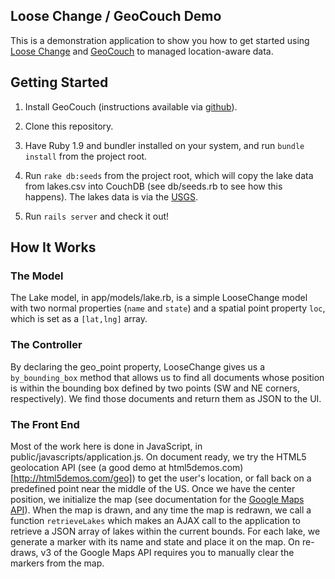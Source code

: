 ## Loose Change / GeoCouch Demo

This is a demonstration application to show you how to get started using [Loose Change](http://github.com/joshuamiller/loose_change) and [GeoCouch](http://github.com/vmx/couchdb) to managed location-aware data.

## Getting Started

1. Install GeoCouch (instructions available via [github](http://github.com/vmx/couchdb)).

2. Clone this repository.

3. Have Ruby 1.9 and bundler installed on your system, and run `bundle install` from the project root.

4. Run `rake db:seeds` from the project root, which will copy the lake
data from lakes.csv into CouchDB (see db/seeds.rb to see how this
happens).  The lakes data is via the [USGS](http://geonames.usgs.gov/domestic/download_data.htm).

5. Run `rails server` and check it out!

## How It Works

### The Model

The Lake model, in app/models/lake.rb, is a simple LooseChange model
with two normal properties (`name` and `state`) and a spatial point
property `loc`, which is set as a `[lat,lng]` array.

### The Controller

By declaring the geo_point property, LooseChange gives us a
`by_bounding_box` method that allows us to find all documents whose
position is within the bounding box defined by two points (SW and NE
corners, respectively).  We find those documents and return them as
JSON to the UI.

### The Front End

Most of the work here is done in JavaScript, in
public/javascripts/application.js.  On document ready, we try the
HTML5 geolocation API (see (a good demo at html5demos.com)[http://html5demos.com/geo]) to get the user's location, or fall back on a
predefined point near the middle of the US.  Once we have the center
position, we initialize the map (see documentation for the [Google
Maps
API](http://code.google.com/apis/maps/documentation/javascript/)). When
the map is drawn, and any time the map is redrawn, we call a function
`retrieveLakes` which makes an AJAX call to the application to
retrieve a JSON array of lakes within the current bounds. For each
lake, we generate a marker with its name and state and place it on the
map.  On re-draws, v3 of the Google Maps API requires you to manually
clear the markers from the map.

